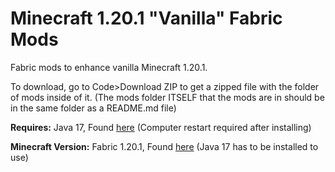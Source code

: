 # Minecraft 1.20.1 "Vanilla" Fabric Mods
Fabric mods to enhance vanilla Minecraft 1.20.1.

To download, go to Code>Download ZIP to get a zipped file with the folder of mods inside of it. (The mods folder ITSELF that the mods are in should be in the same folder as a README.md file)

**Requires:** Java 17, Found [here](https://download.oracle.com/java/17/archive/jdk-17.0.7_windows-x64_bin.exe) (Computer restart required after installing)

**Minecraft Version:** Fabric 1.20.1, Found [here](https://fabricmc.net/use/installer/) (Java 17 has to be installed to use)